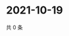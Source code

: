 # 2021-10-19

共 0 条

<!-- BEGIN WEIBO -->
<!-- 最后更新时间 Tue Oct 19 2021 00:16:59 GMT+0800 (China Standard Time) -->

<!-- END WEIBO -->
